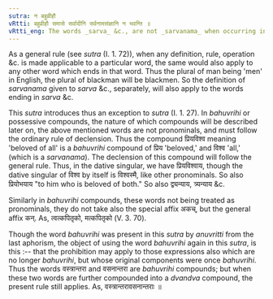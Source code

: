 ```yaml
---
sutra: न बहुव्रीहौ
vRtti: बहुव्रीहौ समासे सर्वादीनि सर्वनामसंज्ञानि न भवन्ति ॥
vRtti_eng: The words _sarva_ &c., are not _sarvanama_ when occurring in a _bahuvrihi_ compound.
---
```

As a general rule (see _sutra_ (I. 1. 72)), when any definition, rule, operation &c. is made applicable to a particular word, the same would also apply to any other word which ends in that word. Thus the plural of man being 'men' in English, the plural of blackman will be blackmen. So the definition of _sarvanama_ given to _sarva_ &c., separately, will also apply to the words ending in _sarva_ &c.

This _sutra_ introduces thus an exception to _sutra_ (I. 1. 27). In _bahuvrihi_ or possessive compounds, the nature of which compounds will be described later on, the above mentioned words are not pronominals, and must follow the ordinary rule of declension. Thus the compound प्रियविश्व meaning 'beloved of all' is a _bahuvrihi_ compound of प्रिय 'beloved,' and विश्व 'all,' (which is a _sarvanama_). The declension of this compound will follow the general rule. Thus, in the dative singular, we have प्रियविश्वाय, though the dative singular of विश्व by itself is विश्वस्मै, like other pronominals. So also प्रियोभयाय "to him who is beloved of both." So also द्व्यन्याय, त्र्यन्याय &c.

Similarly in _bahuvrihi_ compounds, these words not being treated as pronominals, they do not take also the special affix अकच्, but the general affix कन्. As, त्वत्कपितृको, मत्कपितृको (V. 3. 70).

Though the word _bahuvrihi_ was present in this _sutra_ by _anuvritti_ from the last aphorism, the object of using the word _bahuvrihi_ again in this _sutra_, is this :-- that the prohibition may apply to those expressions also which are no longer _bahuvrihi_, but whose original components were once _bahuvrihi_. Thus the words वस्त्रान्तरा and वसनान्तरा are _bahuvrihi_ compounds; but when these two words are further compounded into a _dvandva_ compound, the present rule still applies. As, वस्त्रान्तरावसनान्तराः ॥
